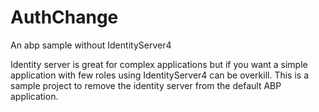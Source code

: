 # AuthChange
 An abp sample without IdentityServer4


Identity server is great for complex applications but if you want a simple application with few roles using IdentityServer4 can be overkill. This is a sample project to remove the identity server from the default ABP application.
